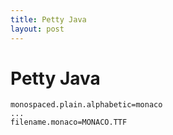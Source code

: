 ```yaml
---
title: Petty Java
layout: post
---
```


Petty Java
============


    monospaced.plain.alphabetic=monaco
    ...
    filename.monaco=MONACO.TTF


